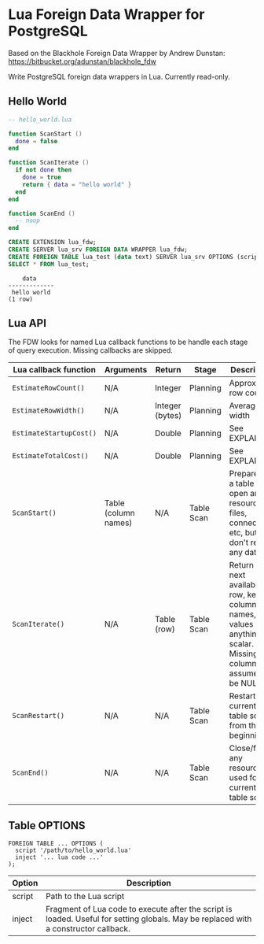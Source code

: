 # Lua Foreign Data Wrapper for PostgreSQL

Based on the Blackhole Foreign Data Wrapper by Andrew Dunstan:
https://bitbucket.org/adunstan/blackhole_fdw

Write PostgreSQL foreign data wrappers in Lua. Currently read-only.

## Hello World

```lua
-- hello_world.lua

function ScanStart ()
  done = false
end

function ScanIterate ()
  if not done then
    done = true
    return { data = "hello world" }
  end
end

function ScanEnd ()
  -- noop
end
```

```SQL
CREATE EXTENSION lua_fdw;
CREATE SERVER lua_srv FOREIGN DATA WRAPPER lua_fdw;
CREATE FOREIGN TABLE lua_test (data text) SERVER lua_srv OPTIONS (script '/path/to/hello_world.lua');
SELECT * FROM lua_test;
```

```
    data
-------------
 hello world
(1 row)
```

## Lua API

The FDW looks for named Lua callback functions to be handle each stage of query execution. Missing callbacks are skipped.

| Lua callback function | Arguments | Return | Stage | Description |
| --- | --- | --- | --- | --- |
| `EstimateRowCount()` | N/A | Integer | Planning | Approximate row count |
| `EstimateRowWidth()` | N/A | Integer (bytes) | Planning | Average row width |
| `EstimateStartupCost()` | N/A | Double | Planning | See EXPLAIN |
| `EstimateTotalCost()` | N/A | Double | Planning | See EXPLAIN |
| `ScanStart()` | Table (column names) | N/A | Table Scan | Prepare for a table scan, open any resources, files, connections etc, but don't return any data yet |
| `ScanIterate()` | N/A | Table (row) | Table Scan | Return the next available row, keys = column names, values = anything scalar. Missing columns are assumed to be NULL |
| `ScanRestart()` | N/A | N/A | Table Scan | Restart the current table scan from the beginning |
| `ScanEnd()` | N/A | N/A | Table Scan | Close/free any resources used for the current table scan |

## Table OPTIONS

```
FOREIGN TABLE ... OPTIONS (
  script '/path/to/hello_world.lua'
  inject '... lua code ...'
);
```
| Option | Description |
| --- | --- |
| script | Path to the Lua script |
| inject | Fragment of Lua code to execute after the script is loaded. Useful for setting globals. May be replaced with a constructor callback. |
